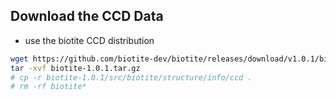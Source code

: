 ## Download the CCD Data

- use the biotite CCD distribution

```sh
wget https://github.com/biotite-dev/biotite/releases/download/v1.0.1/biotite-1.0.1.tar.gz
tar -xvf biotite-1.0.1.tar.gz
# cp -r biotite-1.0.1/src/biotite/structure/info/ccd .
# rm -rf biotite*
```
